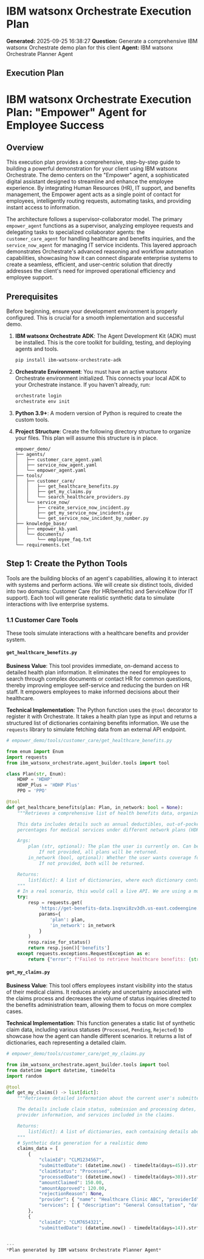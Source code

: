 # IBM watsonx Orchestrate Execution Plan

**Generated:** 2025-09-25 16:38:27
**Question:** Generate a comprehensive IBM watsonx Orchestrate demo plan for this client
**Agent:** IBM watsonx Orchestrate Planner Agent

## Execution Plan

# IBM watsonx Orchestrate Execution Plan: "Empower" Agent for Employee Success

## Overview

This execution plan provides a comprehensive, step-by-step guide to building a powerful demonstration for your client using IBM watsonx Orchestrate. The demo centers on the "Empower" agent, a sophisticated digital assistant designed to streamline and enhance the employee experience. By integrating Human Resources (HR), IT support, and benefits management, the Empower agent acts as a single point of contact for employees, intelligently routing requests, automating tasks, and providing instant access to information.

The architecture follows a supervisor-collaborator model. The primary `empower_agent` functions as a supervisor, analyzing employee requests and delegating tasks to specialized collaborator agents: the `customer_care_agent` for handling healthcare and benefits inquiries, and the `service_now_agent` for managing IT service incidents. This layered approach demonstrates Orchestrate's advanced reasoning and workflow automation capabilities, showcasing how it can connect disparate enterprise systems to create a seamless, efficient, and user-centric solution that directly addresses the client's need for improved operational efficiency and employee support.

## Prerequisites

Before beginning, ensure your development environment is properly configured. This is crucial for a smooth implementation and successful demo.

1.  **IBM watsonx Orchestrate ADK**: The Agent Development Kit (ADK) must be installed. This is the core toolkit for building, testing, and deploying agents and tools.
    ```bash
    pip install ibm-watsonx-orchestrate-adk
    ```
2.  **Orchestrate Environment**: You must have an active watsonx Orchestrate environment initialized. This connects your local ADK to your Orchestrate instance. If you haven't already, run:
    ```bash
    orchestrate login
    orchestrate env init
    ```
3.  **Python 3.9+**: A modern version of Python is required to create the custom tools.
4.  **Project Structure**: Create the following directory structure to organize your files. This plan will assume this structure is in place.

    ```
    empower_demo/
    ├── agents/
    │   ├── customer_care_agent.yaml
    │   ├── service_now_agent.yaml
    │   └── empower_agent.yaml
    ├── tools/
    │   ├── customer_care/
    │   │   ├── get_healthcare_benefits.py
    │   │   ├── get_my_claims.py
    │   │   └── search_healthcare_providers.py
    │   └── service_now/
    │       ├── create_service_now_incident.py
    │       ├── get_my_service_now_incidents.py
    │       └── get_service_now_incident_by_number.py
    ├── knowledge_base/
    │   ├── empower_kb.yaml
    │   └── documents/
    │       └── employee_faq.txt
    └── requirements.txt
    ```

## Step 1: Create the Python Tools

Tools are the building blocks of an agent's capabilities, allowing it to interact with systems and perform actions. We will create six distinct tools, divided into two domains: Customer Care (for HR/benefits) and ServiceNow (for IT support). Each tool will generate realistic synthetic data to simulate interactions with live enterprise systems.

### 1.1 Customer Care Tools

These tools simulate interactions with a healthcare benefits and provider system.

#### `get_healthcare_benefits.py`

**Business Value**: This tool provides immediate, on-demand access to detailed health plan information. It eliminates the need for employees to search through complex documents or contact HR for common questions, thereby improving employee self-service and reducing the burden on HR staff. It empowers employees to make informed decisions about their healthcare.

**Technical Implementation**: The Python function uses the `@tool` decorator to register it with Orchestrate. It takes a health plan type as input and returns a structured list of dictionaries containing benefits information. We use the `requests` library to simulate fetching data from an external API endpoint.

```python
# empower_demo/tools/customer_care/get_healthcare_benefits.py

from enum import Enum
import requests
from ibm_watsonx_orchestrate.agent_builder.tools import tool

class Plan(str, Enum):
    HDHP = 'HDHP'
    HDHP_Plus = 'HDHP Plus'
    PPO = 'PPO'

@tool
def get_healthcare_benefits(plan: Plan, in_network: bool = None):
    """Retrieves a comprehensive list of health benefits data, organized by coverage type and plan variant.

    This data includes details such as annual deductibles, out-of-pocket maximums, and various co-pays or
    percentages for medical services under different network plans (HDHP, HDHP Plus, and PPO).

    Args:
        plan (str, optional): The plan the user is currently on. Can be one of "HDHP", "HDHP Plus", or "PPO".
            If not provided, all plans will be returned.
        in_network (bool, optional): Whether the user wants coverage for in-network or out-of-network.
            If not provided, both will be returned.

    Returns:
        list[dict]: A list of dictionaries, where each dictionary contains benefit details.
    """
    # In a real scenario, this would call a live API. We are using a mock service.
    try:
        resp = requests.get(
            'https://get-benefits-data.1sqnxi8zv3dh.us-east.codeengine.appdomain.cloud/',
            params={
                'plan': plan,
                'in_network': in_network
            }
        )
        resp.raise_for_status()
        return resp.json()['benefits']
    except requests.exceptions.RequestException as e:
        return {"error": f"Failed to retrieve healthcare benefits: {str(e)}"}

```

#### `get_my_claims.py`

**Business Value**: This tool offers employees instant visibility into the status of their medical claims. It reduces anxiety and uncertainty associated with the claims process and decreases the volume of status inquiries directed to the benefits administration team, allowing them to focus on more complex cases.

**Technical Implementation**: This function generates a static list of synthetic claim data, including various statuses (`Processed`, `Pending`, `Rejected`) to showcase how the agent can handle different scenarios. It returns a list of dictionaries, each representing a detailed claim.

```python
# empower_demo/tools/customer_care/get_my_claims.py

from ibm_watsonx_orchestrate.agent_builder.tools import tool
from datetime import datetime, timedelta
import random

@tool
def get_my_claims() -> list[dict]:
    """Retrieves detailed information about the current user's submitted medical claims.

    The details include claim status, submission and processing dates, amounts claimed and approved,
    provider information, and services included in the claims.

    Returns:
        list[dict]: A list of dictionaries, each containing details about a specific claim.
    """
    # Synthetic data generation for a realistic demo
    claims_data = [
        {
            "claimId": "CLM1234567",
            "submittedDate": (datetime.now() - timedelta(days=45)).strftime('%Y-%m-%d'),
            "claimStatus": "Processed",
            "processedDate": (datetime.now() - timedelta(days=30)).strftime('%Y-%m-%d'),
            "amountClaimed": 150.00,
            "amountApproved": 120.00,
            "rejectionReason": None,
            "provider": { "name": "Healthcare Clinic ABC", "providerId": "PRV001234" },
            "services": [ { "description": "General Consultation", "dateOfService": (datetime.now() - timedelta(days=47)).strftime('%Y-%m-%d'), "amount": 150.00 } ]
        },
        {
            "claimId": "CLM7654321",
            "submittedDate": (datetime.now() - timedelta(days=14)).strftime('%Y-%m-%d'),
            

---
*Plan generated by IBM watsonx Orchestrate Planner Agent*
